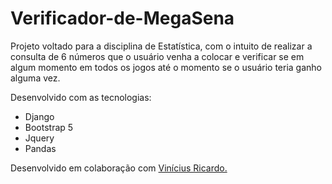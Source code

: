 # Verificador-de-MegaSena

<p>Projeto voltado para a disciplina de Estatística, com o intuito de realizar a consulta de 6 números
que o usuário venha a colocar e verificar se em algum momento em todos os jogos até o momento se o usuário teria ganho alguma vez.</p>
<p>Desenvolvido com as tecnologias:
  <ul>
    <li>Django</li>
    <li>Bootstrap 5</li>
    <li>Jquery</li>
    <li>Pandas</li>
  </ul
</p>
<p>Desenvolvido em colaboração com <a href="https://github.com/vinricardo">Vinícius Ricardo.</a></p>
  
